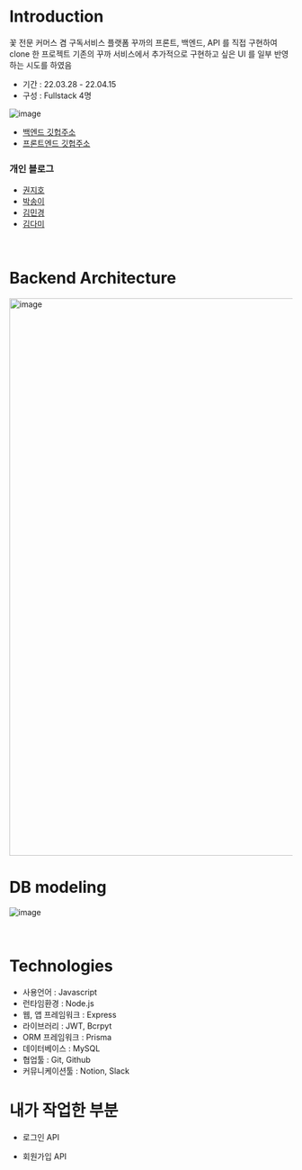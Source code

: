 # Introduction
꽃 전문 커머스 겸 구독서비스 플랫폼 꾸까의 프론트, 백엔드, API 를 직접 구현하여 clone 한 프로젝트
기존의 꾸까 서비스에서 추가적으로 구현하고 싶은 UI 를 일부 반영하는 시도를 하였음

- 기간 : 22.03.28 - 22.04.15
- 구성 : Fullstack 4명

![image](https://user-images.githubusercontent.com/98023289/162653197-73f5d1d0-6a89-4126-902e-3cba63a5f115.png)
- [백엔드 깃헙주소](https://github.com/wecode-bootcamp-korea/justcode-4-1st-kukukkakka-back)
- [프론트엔드 깃헙주소](https://github.com/wecode-bootcamp-korea/justcode-4-1st-kukukkakka-front)

### 개인 블로그
- [권지호](https://xxziiko.tistory.com/) 
- [박송이](https://velog.io/@songyi7091)
- [김민경](https://velog.io/@alicia-mkkim)
- [김다미](https://velog.io/@damdaridam)

</br>

# Backend Architecture
<img width="991" alt="image" src="https://user-images.githubusercontent.com/98023289/162667351-94a4e26d-26cb-47b0-852c-c740fe3ae801.png">

</br>

# DB modeling
![image](https://user-images.githubusercontent.com/98023289/162653302-f013fd10-11ef-4d24-b980-5baf15c8c4f9.png)

</br>

# Technologies
- 사용언어 : Javascript
- 런타임환경 : Node.js
- 웹, 앱 프레임워크 : Express
- 라이브러리 : JWT, Bcrpyt
- ORM 프레임워크 : Prisma
- 데이터베이스 : MySQL
- 협업툴 : Git, Github
- 커뮤니케이션툴 : Notion, Slack


# 내가 작업한 부분 

- 로그인 API 



- 회원가입 API  

